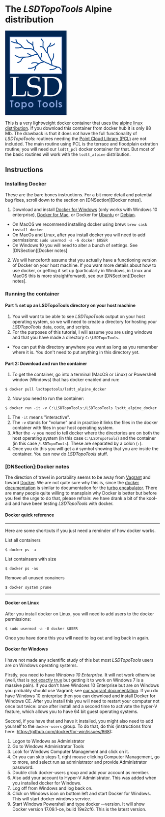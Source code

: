 # The *LSDTopoTools* Alpine distribution

<img src="/images/LSD-logo.png" width="200">

This is a very lightweight docker container that uses the [alpine linux distribution](https://www.alpinelinux.org/). If you download this container from docker hub it is only 88 Mb. The drawback is that it does not have the full functionality of *LSDTopoTools*: routines needing the [Point Cloud Library (PCL)](https://en.wikipedia.org/wiki/Point_Cloud_Library) are not included. The main routine using PCL is the terrace and floodplain extration routine; you will need our `lsdtt_pcl` docker container for that. But most of the basic routines will work with the `lsdtt_alpine` distribution. 

## Instructions

### Installing Docker

These are the bare bones instructions. For a bit more detail and potential bug fixes, scroll down to the section on [DNSection][Docker notes].

1. Download and install [Docker for Windows](https://www.docker.com/docker-windows) (only works with Windows 10 enterprise), [Docker for Mac](https://www.docker.com/docker-mac), or Docker for [Ubuntu](https://www.docker.com/docker-ubuntu) or [Debian](https://www.docker.com/docker-debian).
  * On MacOS we recommend installing docker using brew: `brew cask install docker`
  * On MacOs and Linux, after you install docker you will need to add permissions: `sudo usermod -a -G docker $USER`
  * On Windows 10 you will need to alter a bunch of settings. See [DNSection][Docker notes] 
2. We will henceforth assume that you actually have a functioning version of Docker on your host machine. If you want more details about how to use docker, or getting it set up (particularly in Windows, in Linux and MacOS this is more straightforward), see our [DNSection][Docker notes].

### Running the container

#### Part 1: set up an LSDTopoTools directory on your host machine

1. You will want to be able to see *LSDTopoTools* output on your host operating system, so we will need to create a directory for hosting your *LSDTopoTools* data, code, and scripts. 
2. For the purposes of this tutorial, I will assume you are using windows and that you have made a directory `C:\LSDTopoTools`. 
  * You can put this directory anywhere you want as long as you remember where it is. You don't need to put anything in this directory yet. 
  
#### Part 2: Download and run the container

1. To get the container, go into a terminal (MacOS or Linux) or Powershell window (Windows) that has docker enabled and run:
```console
$ docker pull lsdtopotools/lsdtt_alpine_docker
```
2. Now you need to run the container:
```console
$ docker run -it -v C:\LSDTopoTools:/LSDTopoTools lsdtt_alpine_docker
```
  1. The `-it` means "interactive".
  2. The `-v` stands for "volume" and in practice it links the files in the docker container with files in your host operating system. 
  3. After the `-v` you need to tell docker where the directories are on both the host operating system (in this case `C:\LSDTopoTools`) and the container (in this case `/LSDTopoTools`). These are separated by a colon (`:`).
3. Once you do this you will get a `#` symbol showing that you are inside the container. You can now do *LSDTopoTools* stuff. 


### [DNSection]:Docker notes


The direction of travel in portability seems to be away from [Vagrant](https://www.vagrantup.com/) and toward [Docker](https://www.docker.com/). We are not quite sure why this is, since the [docker documentation](https://docs.docker.com/) is similar to documentation for the [turbo encabulator](https://www.youtube.com/watch?v=rLDgQg6bq7o). There are many people quite willing to mansplain why Docker is better but before you feel the urge to do that, please refrain: we have drank a bit of the kool-aid and have been testing *LSDTopoTools* with docker. 

#### Docker quick reference
***
Here are some shortcuts if you just need a reminder of how docker works. 

List all containers
```console
$ docker ps -a
```

List containsers with size
```console
$ docker ps -as
```

Remove all unused conainers
```console
$ docker system prune
```
***

#### Docker on Linux

After you install docker on Linux, you will need to add users to the docker permissions:

```console
$ sudo usermod -a -G docker $USER
```

Once you have done this you will need to log out and log back in again. 


#### Docker for Windows

I have not made any scientific study of this but most *LSDTopoTools* users are on Windows operating systems. 

Firstly, you need to have *Windows 10 Enterprise*. It will not work otherwise (well, that is [not exactly true](https://stefanscherer.github.io/yes-you-can-docker-on-windows-7/) but getting it to work on Windows 7 is a massive pain). If you don't have Windows 10 Enterprise but are on Windows you probably should use Vagrant; see [our vagrant documentation](https://lsdtopotools.github.io/LSDTT_documentation/LSDTT_installation.html#_installing_lsdtopotools_using_virtualbox_and_vagrant). If you do have Windows 10 enterprise then you can download and install Docker for Windows CE. After you install this you will need to restart your computer not once but twice: once after install and a second time to activate the hyper-V feature, which allows you to have 64 bit guest operating systems.

Second, if you have that and have it installed, you might also need to add yourself to the `docker-users` group. To do that, do this (instructions from here: https://github.com/docker/for-win/issues/868):

1. Logon to Windows as Administrator
2. Go to Windows Administrator Tools
3. Look for Windows Computer Management and click on it.
4. Or you can skip steps 1, right mouse clicking Computer Management, go to more, and select run as administrator and provide Administrator password.
5. Double click docker-users group and add your account as member.
6. Also add your account to Hyper-V Administrator. This was added when you installed docker for Windows.
7. Log off from Windows and log back on.
8. Click on Windows icon on bottom left and start Docker for Windows. This will start docker windows service.
9. Start Windows Powershell and type docker --version. It will show Docker version 17.09.1-ce, build 19e2cf6. This is the latest version.